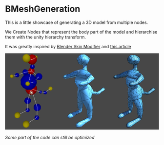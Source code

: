 # BMeshGeneration

This is a little showcase of generating a 3D model from multiple nodes.

We Create Nodes that represent the body part of the model and hierarchise them with the unity hierarchy transform.

It was greatly inspired by [Blender Skin Modifier](https://docs.blender.org/manual/en/latest/modeling/modifiers/generate/skin.html) and [this article](https://citeseerx.ist.psu.edu/viewdoc/download?doi=10.1.1.357.7134&rep=rep1&type=pdf) 

![](/Preview/sample.png "Sample creature.")

*Some part of the code can still be optimized*
